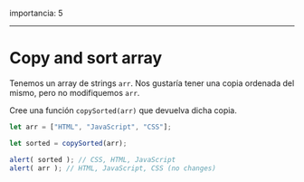 importancia: 5

---

# Copy and sort array

Tenemos un array de strings `arr`.  Nos gustaría tener una copia ordenada del mismo, pero no modifiquemos `arr`.

Cree una función `copySorted(arr)` que devuelva dicha copia.

```js
let arr = ["HTML", "JavaScript", "CSS"];

let sorted = copySorted(arr);

alert( sorted ); // CSS, HTML, JavaScript
alert( arr ); // HTML, JavaScript, CSS (no changes)
```
